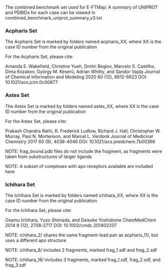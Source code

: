 The combined benchmark set used for E-FTMap:
A summary of UNIPROT and PDBIDs for each case can be 
viewed in combined_benchmark_uniprot_summary_v3.txt

### Acpharis Set ####

The Acpharis Set is marked by folders named acpharis_XX, where XX is the case ID number
from the original publication

For the Acpharis Set, please cite:

Amanda E. Wakefield, Christine Yueh, Dmitri Beglov, Marcelo S. Castilho, Dima Kozakov, György M. Keserű, Adrian Whitty, and Sandor Vajda
Journal of Chemical Information and Modeling 2020 60 (12), 6612-6623
DOI: 10.1021/acs.jcim.0c00877

### Astex Set ###

The Astex Set is marked by folders named astex_XX, where XX is the case ID number
from the original publication

For the Astex Set, please cite:

Prakash Chandra Rathi, R. Frederick Ludlow, Richard J. Hall, Christopher W. Murray, Paul N. Mortenson, and Marcel L. Verdonk
Journal of Medicinal Chemistry 2017 60 (9), 4036-4046
DOI: 10.1021/acs.jmedchem.7b00366

   NOTE: frag_bound.pdb files do not include the fragment, as fragments were taken from substructures of larger ligands

   NOTE: A subset of complexes with apo receptors available are included here

### Ichihara Set ###

The Ichihara Set is marked by folders named ichihara_XX, where XX is the case ID number
from the original publication

For the Ichihara Set, please cite:

Osamu Ichihara, Yuzo Shimada, and Daisuke Yoshidome
ChemMedChem 2014 9 (12), 2708-2717
DOI: 10.1002/cmdc.201402207

   NOTE: ichihara_2/  shares the same fragment-lead pair as acpharis_11/, but uses a different apo structure

   NOTE: ichihara_8/  includes 2 fragments, marked frag_1.sdf and frag_2.sdf

   NOTE: ichihara_16/ includes 3 fragments, marked frag_1.sdf, frag_2.sdf, and frag_3.sdf
